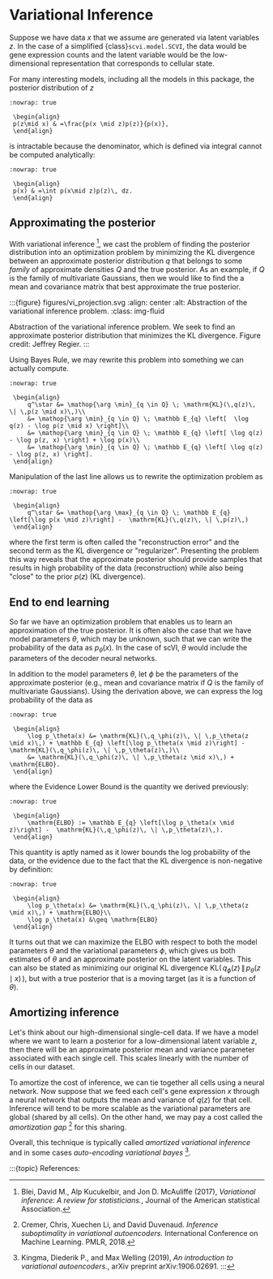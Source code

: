 # Variational Inference

Suppose we have data $x$ that we assume are generated via latent variables $z$. In the case of a simplified {class}`scvi.model.SCVI`, the data would
be gene expression counts and the latent variable would be the low-dimensional representation that corresponds to cellular state.

For many interesting models, including all the models in this package, the posterior distribution of $z$

```{math}
:nowrap: true

 \begin{align}
 p(z\mid x) & =\frac{p(x \mid z)p(z)}{p(x)},
 \end{align}
```

is intractable because the denominator, which is defined via integral cannot be computed analytically:

```{math}
:nowrap: true

 \begin{align}
 p(x) & =\int p(x\mid z)p(z)\, dz.
 \end{align}
```

## Approximating the posterior

With variational inference [^ref1], we cast the problem of finding the posterior distribution into an optimization problem by minimizing the KL divergence
between an approximate posterior distribution $q$ that belongs to some *family* of approximate densities
$Q$ and the true posterior. As an example, if $Q$ is the family of multivariate Gaussians, then we would like to find the a
mean and covariance matrix that best approximate the true posterior.

:::{figure} figures/vi_projection.svg
:align: center
:alt: Abstraction of the variational inference problem.
:class: img-fluid

Abstraction of the variational inference problem. We seek to find an approximate posterior distribution that minimizes the KL divergence. Figure credit: Jeffrey Regier.
:::

Using Bayes Rule, we may rewrite this problem into something we can actually compute.

```{math}
:nowrap: true

 \begin{align}
     q^\star &= \mathop{\arg \min}_{q \in Q} \; \mathrm{KL}(\,q(z)\, \| \,p(z \mid x)\,)\\
     &= \mathop{\arg \min}_{q \in Q} \; \mathbb E_{q} \left[  \log q(z) - \log p(z \mid x) \right]\\
     &= \mathop{\arg \min}_{q \in Q} \; \mathbb E_{q} \left[ \log q(z) - \log p(z, x) \right] + \log p(x)\\
     &= \mathop{\arg \min}_{q \in Q} \; \mathbb E_{q} \left[ \log q(z) - \log p(z, x) \right].
 \end{align}
```

Manipulation of the last line allows us to rewrite the optimization problem as

```{math}
:nowrap: true

 \begin{align}
     q^\star &= \mathop{\arg \max}_{q \in Q} \; \mathbb E_{q} \left[\log p(x \mid z)\right] -  \mathrm{KL}(\,q(z)\, \| \,p(z)\,)
 \end{align}
```

where the first term is often called the "reconstruction error" and the second term as the KL divergence or "regularizer". Presenting the problem this way reveals that
the approximate posterior should provide samples that results in high probability of the data (reconstruction) while also being "close" to the prior $p(z)$ (KL divergence).

## End to end learning

So far we have an optimization problem that enables us to learn an approximation of the true posterior.
It is often also the case that we have model parameters $\theta$, which may be unknown, such that we can write the
probability of the data as $p_\theta(x)$.
In the case of scVI, $\theta$ would include the parameters of the decoder neural networks.

In addition to the model parameters $\theta$, let $\phi$ be the parameters of the approximate posterior (e.g., mean and covariance matrix if $Q$ is
the family of multivariate Gaussians). Using the derivation above, we can express the log probability of the data as

```{math}
:nowrap: true

 \begin{align}
     \log p_\theta(x) &= \mathrm{KL}(\,q_\phi(z)\, \| \,p_\theta(z \mid x)\,) + \mathbb E_{q} \left[\log p_\theta(x \mid z)\right] -  \mathrm{KL}(\,q_\phi(z)\, \| \,p_\theta(z)\,)\\
     &= \mathrm{KL}(\,q_\phi(z)\, \| \,p_\theta(z \mid x)\,) + \mathrm{ELBO}.
 \end{align}
```

where the Evidence Lower Bound is the quantity we derived previously:

```{math}
:nowrap: true

 \begin{align}
     \mathrm{ELBO} := \mathbb E_{q} \left[\log p_\theta(x \mid z)\right] -  \mathrm{KL}(\,q_\phi(z)\, \| \,p_\theta(z)\,).
 \end{align}
```

This quantity is aptly named as it lower bounds the log probability of the data, or the evidence due to the fact that the KL divergence is non-negative by definition:

```{math}
:nowrap: true

 \begin{align}
     \log p_\theta(x) &= \mathrm{KL}(\,q_\phi(z)\, \| \,p_\theta(z \mid x)\,) + \mathrm{ELBO}\\
     \log p_\theta(x) &\geq \mathrm{ELBO}
 \end{align}
```

It turns out that we can maximize the ELBO with respect to both the model parameters $\theta$ and the variational parameters $\phi$, which gives us both
estimates of $\theta$ and an approximate posterior on the latent variables. This can also be stated as minimizing our original KL divergence $\mathrm{KL}(\,q_\phi(z)\, \| \,p_\theta(z \mid x)\,)$,
but with a true posterior that is a moving target (as it is a function of $\theta$).

## Amortizing inference

Let's think about our high-dimensional single-cell data. If we have a model where we want to learn a posterior for a low-dimensional latent variable $z$, then there will be an approximate posterior
mean and variance parameter associated with each single cell. This scales linearly with the number of cells in our dataset.

To amortize the cost of inference, we can tie together all cells using a neural network. Now suppose that we feed each cell's gene expression $x$ through a neural network that outputs the mean and variance
of $q(z)$ for that cell. Inference will tend to be more scalable as the variational parameters are global (shared by all cells). On the other hand, we may pay a cost called the *amortization gap* [^ref2] for this sharing.

Overall, this technique is typically called *amortized variational inference* and in some cases *auto-encoding variational bayes* [^ref3].

:::{topic} References:
[^ref1]: Blei, David M., Alp Kucukelbir, and Jon D. McAuliffe (2017),
    *Variational inference: A review for statisticians.*,
    Journal of the American statistical Association.

[^ref2]: Cremer, Chris, Xuechen Li, and David Duvenaud.
    *Inference suboptimality in variational autoencoders.*
    International Conference on Machine Learning. PMLR, 2018.

[^ref3]: Kingma, Diederik P., and Max Welling (2019),
    *An introduction to variational autoencoders.*,
    arXiv preprint arXiv:1906.02691.
:::
